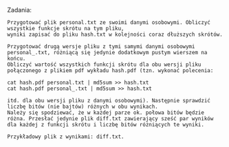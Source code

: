 Zadania:

    Przygotować plik personal.txt ze swoimi danymi osobowymi. Obliczyć wszystkie funkcje skrótu na tym pliku, 
    wyniki zapisać do pliku hash.txt w kolejności coraz dłuższych skrótów.

    Przygotować drugą wersje pliku z tymi samymi danymi osobowymi personal_.txt, różniącą się jedynie dodatkowym pustym wierszem na końcu. 
    Obliczyć wartość wszystkich funkcji skrótu dla obu wersji pliku połączonego z plikiem pdf wykładu hash.pdf (tzn. wykonać polecenia:

    cat hash.pdf personal.txt | md5sum >> hash.txt
    cat hash.pdf personal_.txt | md5sum >> hash.txt

    itd. dla obu wersji pliku z danymi osobowymi). Następnie sprawdzić liczbę bitów (nie bajtów) różnych w obu wynikach. 
    Należy się spodziewać, że w każdej parze ok. połowa bitów będzie różna. Przesłać jedynie plik diff.txt zawierający sześć par wyników
    dla każdej z funkcji skrótu i liczbę bitów różniących te wyniki.

    Przykładowy plik z wynikami: diff.txt.
